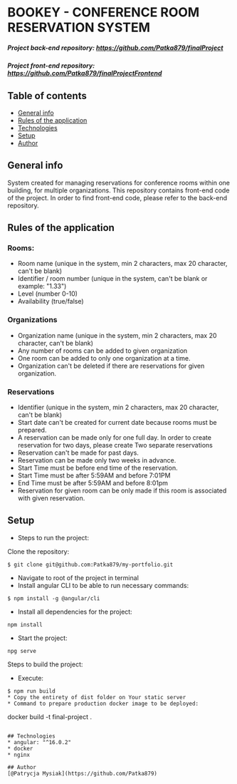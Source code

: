 
# BOOKEY - CONFERENCE ROOM RESERVATION SYSTEM
##### Project back-end repository: https://github.com/Patka879/finalProject
##### Project front-end repository: https://github.com/Patka879/finalProjectFrontend


## Table of contents
* [General info](#general-info)
* [Rules of the application](#rules-of-the-application)
* [Technologies](#technologies)
* [Setup](#setup)
* [Author](#author)

## General info
System created for managing reservations for conference rooms within one building, for multiple organizations.
This repository contains front-end code of the project. In order to find front-end code, please refer to the back-end repository.

## Rules of the application
### Rooms:
* Room name (unique in the system, min 2 characters, max 20
  character, can't be blank)
* Identifier / room number (unique in the system, can't be blank or example: "1.33")
* Level (number 0-10)
* Availability (true/false)
### Organizations
* Organization name (unique in the system, min 2 characters, max 20
  character, can't be blank)
* Any number of rooms can be added to given organization
* One room can be added to only one organization at a time. 
* Organization can't be deleted if there are reservations for given organization.
### Reservations
* Identifier (unique in the system, min 2 characters, max 20 character, can't
  be blank)
* Start date can't be created for current date because rooms must be prepared. 
* A reservation can be made only for one full day. In order to create reservation for two days, please create Two 
separate reservations
* Reservation can't be made for past days.
* Reservation can be made only two weeks in advance. 
* Start Time must be before end time of the reservation.
* Start Time must be after 5:59AM and before 7:01PM
* End Time must be after 5:59AM and before 8:01pm
* Reservation for given room can be only made if this room is associated with given reservation. 

## Setup
* Steps to run the project:

Clone the repository:
```
$ git clone git@github.com:Patka879/my-portfolio.git
```

* Navigate to root of the project in terminal
* Install angular CLI to be able to run necessary commands: 
```
$ npm install -g @angular/cli
```
* Install all dependencies for the project: 
```
npm install
```
* Start the project: 
```
npg serve
```

Steps to build the project:
* Execute: 
```
$ npm run build
* Copy the entirety of dist folder on Your static server
* Command to prepare production docker image to be deployed: 
```
docker build -t final-project .
```

## Technologies
* angular: "^16.0.2"
* docker
* nginx

## Author
[@Patrycja Mysiak](https://github.com/Patka879)



